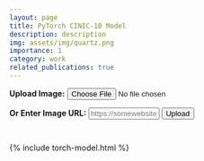 ```yaml
---
layout: page
title: PyTorch CINIC-10 Model
description: description
img: assets/img/quartz.png
importance: 1
category: work
related_publications: true
---
```


<html>
<body>
  <label for="fileInput"><strong>Upload Image:</strong></label>
  <input type="file" name="file" accept="image/*" id="fileInput">

  <label for="imageUrl"><strong>Or Enter Image URL:</strong></label>
  <input type="text" id="imageUrl" placeholder="https://somewebsite.com/somepicture.png" style="width: 25%;">
  <button id="uploadBtn">Upload</button>

  <div id="output" style="padding: 1em 0;"></div>
  <div id="barChart"></div>
  {% include torch-model.html %}
</body>
</html>